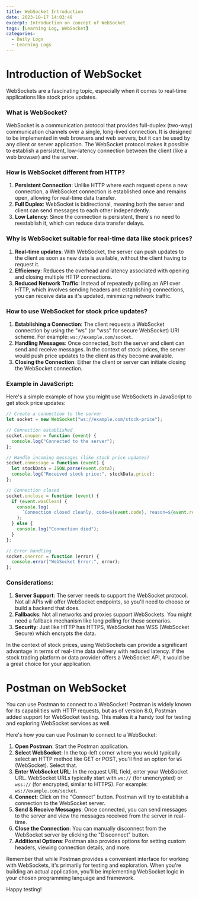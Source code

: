 ```yaml
---
title: WebSocket Introduction
date: 2023-10-17 14:03:49
excerpt: Introduction on concept of WebSocket
tags: [Learning Log, WebSocket]
categories:
  - Daily Logs
  - Learning Logs
---
```


# Introduction of WebSocket

WebSockets are a fascinating topic, especially when it comes to real-time applications like stock price updates.

### What is WebSocket?

WebSocket is a communication protocol that provides full-duplex (two-way) communication channels over a single, long-lived connection. It is designed to be implemented in web browsers and web servers, but it can be used by any client or server application. The WebSocket protocol makes it possible to establish a persistent, low-latency connection between the client (like a web browser) and the server.

### How is WebSocket different from HTTP?

1. **Persistent Connection**: Unlike HTTP where each request opens a new connection, a WebSocket connection is established once and remains open, allowing for real-time data transfer.
2. **Full Duplex**: WebSocket is bidirectional, meaning both the server and client can send messages to each other independently.
3. **Low Latency**: Since the connection is persistent, there's no need to reestablish it, which can reduce data transfer delays.

### Why is WebSocket suitable for real-time data like stock prices?

1. **Real-time updates**: With WebSocket, the server can push updates to the client as soon as new data is available, without the client having to request it.
2. **Efficiency**: Reduces the overhead and latency associated with opening and closing multiple HTTP connections.
3. **Reduced Network Traffic**: Instead of repeatedly polling an API over HTTP, which involves sending headers and establishing connections, you can receive data as it's updated, minimizing network traffic.

### How to use WebSocket for stock price updates?

1. **Establishing a Connection**: The client requests a WebSocket connection by using the "ws" (or "wss" for secure WebSocket) URI scheme. For example: `ws://example.com/socket`.
2. **Handling Messages**: Once connected, both the server and client can send and receive messages. In the context of stock prices, the server would push price updates to the client as they become available.
3. **Closing the Connection**: Either the client or server can initiate closing the WebSocket connection.

### Example in JavaScript:

Here's a simple example of how you might use WebSockets in JavaScript to get stock price updates:

```jsx
// Create a connection to the server
let socket = new WebSocket("ws://example.com/stock-price");

// Connection established
socket.onopen = function (event) {
  console.log("Connected to the server");
};

// Handle incoming messages (like stock price updates)
socket.onmessage = function (event) {
  let stockData = JSON.parse(event.data);
  console.log("Received stock price:", stockData.price);
};

// Connection closed
socket.onclose = function (event) {
  if (event.wasClean) {
    console.log(
      `Connection closed cleanly, code=${event.code}, reason=${event.reason}`
    );
  } else {
    console.log("Connection died");
  }
};

// Error handling
socket.onerror = function (error) {
  console.error("WebSocket Error:", error);
};
```

### Considerations:

1. **Server Support**: The server needs to support the WebSocket protocol. Not all APIs will offer WebSocket endpoints, so you'll need to choose or build a backend that does.
2. **Fallbacks**: Not all networks and proxies support WebSockets. You might need a fallback mechanism like long polling for these scenarios.
3. **Security**: Just like HTTP has HTTPS, WebSocket has WSS (WebSocket Secure) which encrypts the data.

In the context of stock prices, using WebSockets can provide a significant advantage in terms of real-time data delivery with reduced latency. If the stock trading platform or data provider offers a WebSocket API, it would be a great choice for your application.

# Postman on WebSocket

You can use Postman to connect to a WebSocket! Postman is widely known for its capabilities with HTTP requests, but as of version 8.0, Postman added support for WebSocket testing. This makes it a handy tool for testing and exploring WebSocket services as well.

Here's how you can use Postman to connect to a WebSocket:

1. **Open Postman**: Start the Postman application.
2. **Select WebSocket**: In the top-left corner where you would typically select an HTTP method like GET or POST, you'll find an option for `WS` (WebSocket). Select that.
3. **Enter WebSocket URL**: In the request URL field, enter your WebSocket URL. WebSocket URLs typically start with `ws://` (for unencrypted) or `wss://` (for encrypted, similar to HTTPS). For example: `ws://example.com/socket`.
4. **Connect**: Click on the "Connect" button. Postman will try to establish a connection to the WebSocket server.
5. **Send & Receive Messages**: Once connected, you can send messages to the server and view the messages received from the server in real-time.
6. **Close the Connection**: You can manually disconnect from the WebSocket server by clicking the "Disconnect" button.
7. **Additional Options**: Postman also provides options for setting custom headers, viewing connection details, and more.

Remember that while Postman provides a convenient interface for working with WebSockets, it's primarily for testing and exploration. When you're building an actual application, you'll be implementing WebSocket logic in your chosen programming language and framework.

Happy testing!
